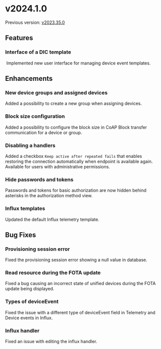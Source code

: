 # v2024.1.0

Previous version: [v2023.35.0](v2023.35.0.md)

## Features

### Interface of a DIC template
 Implemented new user interface for managing device event templates.

## Enhancements

### New device groups and assigned devices
Added a possibility to create a new group when assigning devices.

### Block size configuration
Added a possibility to configure the block size in CoAP Block transfer communication for a device or group.

### Disabling a handlers
Added a checkbox `Keep active after repeated fails` that enables restoring the connection automatically when endpoint is available again. Available for users with administrative permissions.

### Hide passwords and tokens
Passwords and tokens for basic authorization are now hidden behind asterisks in the authorization method view.

### Influx templates
Updated the default Influx telemetry template.

## Bug Fixes

### Provisioning session error
Fixed the provisioning session error showing a null value in database.

### Read resource during the FOTA update
Fixed a bug causing an incorrect state of unified devices during the FOTA update being displayed.

### Types of deviceEvent 
Fixed the issue with a different type of deviceEvent field in Telemetry and Device events in Influx.

### Influx handler
Fixed an issue with editing the influx handler.
